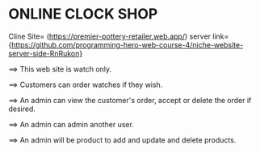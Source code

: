 # ONLINE CLOCK SHOP


Cline Site= (https://premier-pottery-retailer.web.app/)
server link= {https://github.com/programming-hero-web-course-4/niche-website-server-side-RnRukon}

==> This web site is watch only.


==> Customers can order watches if they wish.


==> An admin can view the customer's order, accept or delete the order if desired.


==> An admin can admin another user.


==> An admin will be product to add and update and delete products.